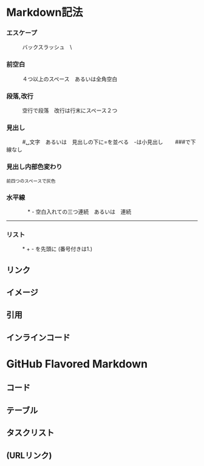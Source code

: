 # Markdown記法
### エスケープ
　　　バックスラッシュ　\  
### 前空白
　　　４つ以上のスペース　あるいは全角空白
### 段落,改行
　　　空行で段落　改行は行末にスペース２つ 
### 見出し　
　　　#␣文字　あるいは　見出しの下に=を並べる　-は小見出し　　 ###で下線なし
### 見出し内部色変わり
    前四つのスペースで灰色
### 水平線
　　　　\* \-   空白入れての三つ連続　あるいは　連続

-------------------------
    
   
### リスト
　　　* + - を先頭に
   (番号付きは1.)
   
## リンク
## イメージ
## 引用
## インラインコード

# GitHub Flavored Markdown
## コード
## テーブル
## タスクリスト
## (URLリンク)
